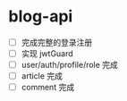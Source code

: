 # blog-api

- [ ] 完成完整的登录注册
- [ ] 实现 jwtGuard
- [ ] user/auth/profile/role 完成
- [ ] article 完成
- [ ] comment 完成
